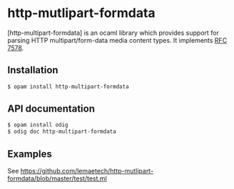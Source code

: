 # http-mutlipart-formdata

[http-multipart-formdata] is an ocaml library which provides support for parsing HTTP multipart/form-data media content types. It implements [RFC 7578](https://tools.ietf.org/html/rfc7578).

## Installation

```sh
$ opam install http-multipart-formdata
```

## API documentation

```sh
$ opam install odig
$ odig doc http-multipart-formdata
```

## Examples

See https://github.com/lemaetech/http-mutlipart-formdata/blob/master/test/test.ml
